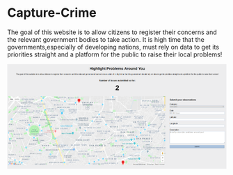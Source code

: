 # Capture-Crime

The goal of this website is to allow citizens to register their concerns and the relevant government bodies to take action. It is high time that the governments,especially of developing nations, must rely on data to get its priorities straight and a platform for the public to raise their local problems!


<p align="center">
  <img src="demo_image.png" width="800"/>
</p>
